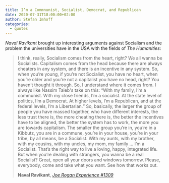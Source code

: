 ```yaml
---
title: I’m a Commnunist, Socialist, Democrat, and Republican
date: 2020-07-31T18:00:00+02:00
author: Stefan Imhoff
categories:
  - quotes
---
```


_Naval Ravikant_ brought up interesting arguments against Socialism and the problem the universities have in the USA with the fields of _The Humanities_:

> I think, really, Socialism comes from the heart, right? We all wanna be Socialists. Capitalism comes from the head because there are always cheaters in any system, and there is an incentive in any system. So, when you’re young, if you’re not Socialist, you have no heart, when you’re older and you’re not a capitalist you have no head, right? You haven’t thought it through. So, I understand where it comes from. I always like Nassim Taleb's take on this: <q>With my family, I’m a communist. With my close friends, I’m a socialist. At the state level of politics, I’m a Democrat. At higher levels, I’m a Republican, and at the federal levels, I’m a Libertarian.</q> So, basically, the larger the group of people you have massed together, who have different interests, the less trust there is, the more cheating there is, the better the incentives have to be aligned, the better the system has to work, the more you are towards capitalism. The smaller the group you’re in, you’re in a Kibbutz, you are in a commune, you’re in your house, you’re in your tribe, by all means, be a Socialist. With my aunts, with my brother, with my cousins, with my uncles, my mom, my family … I’m a Socialist. That’s the right way to live a loving, happy, integrated life. But when you’re dealing with strangers, you wanna be a real Socialist? Great, open all your doors and windows tomorrow. Please, everybody, come and take what you want. See how that works out.
>
> **Naval Ravikant**, _[Joe Rogan Experience #1309](https://youtu.be/3qHkcs3kG44)_
